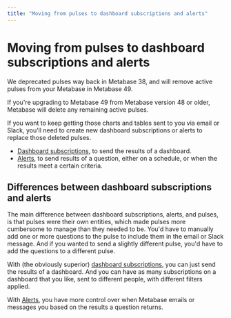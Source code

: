 ```yaml
---
title: "Moving from pulses to dashboard subscriptions and alerts"
---
```


# Moving from pulses to dashboard subscriptions and alerts

We deprecated pulses way back in Metabase 38, and will remove active pulses from your Metabase in Metabase 49.

If you're upgrading to Metabase 49 from Metabase version 48 or older, Metabase will delete any remaining active pulses. 

If you want to keep getting those charts and tables sent to you via email or Slack, you'll need to create new dashboard subscriptions or alerts to replace those deleted pulses.

- [Dashboard subscriptions](../../dashboards/subscriptions.md), to send the results of a dashboard.
- [Alerts](./alerts.md), to send results of a question, either on a schedule, or when the results meet a certain criteria.

## Differences between dashboard subscriptions and alerts

The main difference between dashboard subscriptions, alerts, and pulses, is that pulses were their own entities, which made pulses more cumbersome to manage than they needed to be. You'd have to manually add one or more questions to the pulse to include them in the email or Slack message. And if you wanted to send a slightly different pulse, you'd have to add the questions to a different pulse.

With (the obviously superior) [dashboard subscriptions](../../dashboards/subscriptions.md), you can just send the results of a dashboard. And you can have as many subscriptions on a dashboard that you like, sent to different people, with different filters applied.

With [Alerts](./alerts.md), you have more control over when Metabase emails or messages you based on the results a question returns.
